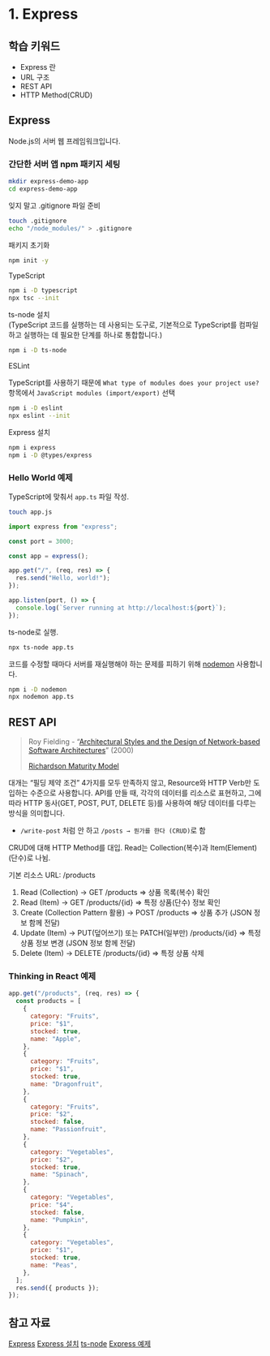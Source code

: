 # 1. Express

## 학습 키워드

- Express 란
- URL 구조
- REST API
- HTTP Method(CRUD)

## Express

Node.js의 서버 웹 프레임워크입니다.

### 간단한 서버 앱 npm 패키지 세팅

```bash
mkdir express-demo-app
cd express-demo-app
```

잊지 말고 .gitignore 파일 준비

```bash
touch .gitignore
echo "/node_modules/" > .gitignore
```

패키지 초기화

```bash
npm init -y
```

TypeScript

```bash
npm i -D typescript
npx tsc --init
```

ts-node 설치\
(TypeScript 코드를 실행하는 데 사용되는 도구로, 기본적으로 TypeScript를 컴파일하고 실행하는 데 필요한 단계를 하나로 통합합니다.)

```bash
npm i -D ts-node
```

ESLint

TypeScript를 사용하기 때문에 `What type of modules does your project use?` 항목에서 `JavaScript modules (import/export)` 선택

```bash
npm i -D eslint
npx eslint --init
```

Express 설치

```bash
npm i express
npm i -D @types/express
```

### Hello World 예제

TypeScript에 맞춰서 `app.ts` 파일 작성.

```bash
touch app.js
```

```typescript
import express from "express";

const port = 3000;

const app = express();

app.get("/", (req, res) => {
  res.send("Hello, world!");
});

app.listen(port, () => {
  console.log(`Server running at http://localhost:${port}`);
});
```

ts-node로 실행.

```bash
npx ts-node app.ts
```

코드를 수정할 때마다 서버를 재실행해야 하는 문제를 피하기 위해 [nodemon](https://github.com/remy/nodemon) 사용합니다.

```bash
npm i -D nodemon
npx nodemon app.ts
```

## REST API

> Roy Fielding - “[Architectural Styles and the Design of Network-based Software Architectures](https://ics.uci.edu/~fielding/pubs/dissertation/top.htm)” (2000)
>
> [Richardson Maturity Model](https://martinfowler.com/articles/richardsonMaturityModel.html)

대개는 “필딩 제약 조건” 4가지를 모두 만족하지 않고, Resource와 HTTP Verb만 도입하는 수준으로 사용합니다.
API를 만들 때, 각각의 데이터를 리소스로 표현하고, 그에 따라 HTTP 동사(GET, POST, PUT, DELETE 등)를 사용하여 해당 데이터를 다루는 방식을 의미합니다.

- `/write-post` 처럼 안 하고 `/posts → 뭔가를 한다 (CRUD)`로 함

CRUD에 대해 HTTP Method를 대입. Read는 Collection(복수)과 Item(Element)(단수)로 나뉨.

기본 리소스 URL: /products

1. Read (Collection) → GET /products ⇒ 상품 목록(복수) 확인
2. Read (Item) → GET /products/{id} ⇒ 특정 상품(단수) 정보 확인
3. Create (Collection Pattern 활용) → POST /products ⇒ 상품 추가 (JSON 정보 함께 전달)
4. Update (Item) → PUT(덮어쓰기) 또는 PATCH(일부만) /products/{id} ⇒ 특정 상품 정보 변경 (JSON 정보 함께 전달)
5. Delete (Item) → DELETE /products/{id} ⇒ 특정 상품 삭제

### Thinking in React 예제

```javascript
app.get("/products", (req, res) => {
  const products = [
    {
      category: "Fruits",
      price: "$1",
      stocked: true,
      name: "Apple",
    },
    {
      category: "Fruits",
      price: "$1",
      stocked: true,
      name: "Dragonfruit",
    },
    {
      category: "Fruits",
      price: "$2",
      stocked: false,
      name: "Passionfruit",
    },
    {
      category: "Vegetables",
      price: "$2",
      stocked: true,
      name: "Spinach",
    },
    {
      category: "Vegetables",
      price: "$4",
      stocked: false,
      name: "Pumpkin",
    },
    {
      category: "Vegetables",
      price: "$1",
      stocked: true,
      name: "Peas",
    },
  ];
  res.send({ products });
});
```

## 참고 자료

[Express](https://expressjs.com/ko/)
[Express 설치](https://expressjs.com/ko/starter/installing.html)
[ts-node](https://github.com/TypeStrong/ts-node)
[Express 예제](https://expressjs.com/ko/starter/hello-world.html)
